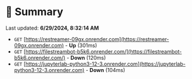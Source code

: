 # 📖 Summary
Last updated: **6/29/2024, 8:32:14 AM**

- `GET` [https://restreamer-09gx.onrender.com](https://restreamer-09gx.onrender.com) - **Up** (301ms)
- `GET` [https://filestreambot-b5k6.onrender.com/](https://filestreambot-b5k6.onrender.com/) - **Down** (120ms)
- `GET` [https://jupyterlab-python3-12-3.onrender.com](https://jupyterlab-python3-12-3.onrender.com) - **Down** (104ms)
